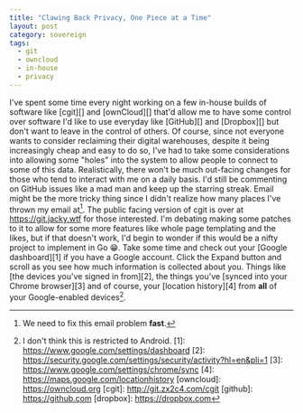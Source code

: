 ```yaml
---
title: "Clawing Back Privacy, One Piece at a Time"
layout: post
category: sovereign
tags:
  - git
  - owncloud
  - in-house
  - privacy
---
```


I've spent some time every night working on a few in-house builds of software
like [cgit][] and [ownCloud][] that'd allow me to have some control over
software I'd like to use everyday like [GitHub][] and [Dropbox][] but don't want
to leave in the control of others. Of course, since not everyone wants to
consider reclaiming their digital warehouses, despite it being increasingly
cheap and easy to do so, I've had to take some considerations into allowing some
"holes" into the system to allow people to connect to some of this data.
Realistically, there won't be much out-facing changes for those who tend to
interact with me on a daily basis. I'd still be commenting on GitHub issues like
a mad man and keep up the starring streak. Email might be the more tricky thing
since I didn't realize how many places I've thrown my email at[^1]. The public
facing version of cgit is over at <https://git.jacky.wtf> for those interested.
I'm debating making some patches to it to allow for some more features like
whole page templating and the likes, but if that doesn't work, I'd begin to
wonder if this would be a nifty project to implement in Go :grin:. Take some
time and check out your [Google dashboard][1] if you have a Google account.
Click the Expand button and scroll as you see how much information is collected
about you. Things like [the devices you've signed in from][2], the things you've
[synced into your Chrome browser][3] and of course, your [location history][4]
from **all** of your Google-enabled devices[^2].

[^1]: We need to fix this email problem **fast**.
[^2]: I don't think this is restricted to Android.
[1]: https://www.google.com/settings/dashboard
[2]: https://security.google.com/settings/security/activity?hl=en&pli=1
[3]: https://www.google.com/settings/chrome/sync
[4]: https://maps.google.com/locationhistory
[owncloud]: https://owncloud.org
[cgit]: http://git.zx2c4.com/cgit
[github]: https://github.com
[dropbox]: https://dropbox.com

